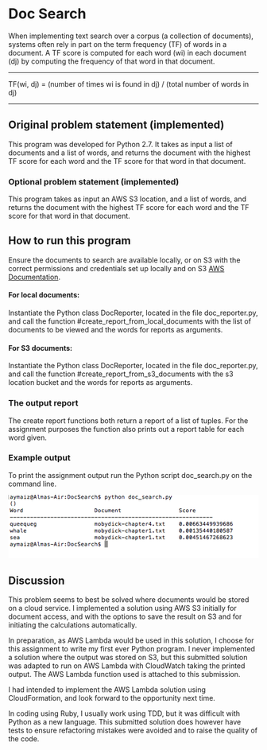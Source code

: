 # Doc Search

When implementing text search over a corpus (a collection of documents), systems often rely in part on the term frequency (TF) of words in a document. A TF score is computed for each word (wi) in each document (dj) by computing the frequency of that word in that document. 

_______   
TF(wi, dj) = (number of times wi is found in dj) / (total number of words in dj)  
_______

## Original problem statement (implemented)
This program was developed for Python 2.7. It takes as input a list of documents and a list of words, and returns the document with the highest TF score for each word and the TF score for that word in that document.  
### Optional problem statement (implemented)
This program takes as input an AWS S3 location, and a list of words, and returns the document with the highest TF score for each word and the TF score for that word in that document.  

## How to run this program
Ensure the documents to search are available locally, or on S3 with the correct permissions and credentials set up locally and on S3 [AWS Documentation](https://aws.amazon.com/documentation/).   
#### For local documents:
Instantiate the Python class DocReporter, located in the file doc_reporter.py, and call the function #create_report_from_local_documents with the list of documents to be viewed and the words for reports as arguments.  
#### For S3 documents:  
Instantiate the Python class DocReporter, located in the file doc_reporter.py, and call the function #create_report_from_s3_documents with the s3 location bucket and the words for reports as arguments.       
### The output report
The create report functions both return a report of a list of tuples. For the assignment purposes the function also prints out a report table for each word given.  
### Example output
To print the assignment output run the Python script doc_search.py on the command line.  

![alt text](output.png "Command line output")  

## Discussion
This problem seems to best be solved where documents would be stored on a cloud service. I implemented a solution using AWS S3 initially for document access, and with the options to save the result on S3 and for initiating the calculations automatically.   

In preparation, as AWS Lambda would be used in this solution, I choose for this assignment to write my first ever Python program. I never implemented a solution where the output was stored on S3, but this submitted solution was adapted to run on AWS Lambda with CloudWatch taking the printed output. The AWS Lambda function used is attached to this submission.       

I had intended to implement the AWS Lambda solution using CloudFormation, and look forward to the opportunity next time.  

In coding using Ruby, I usually work using TDD, but it was difficult with Python as a new language. This submitted solution does however have tests to ensure refactoring mistakes were avoided and to raise the quality of the code.    






